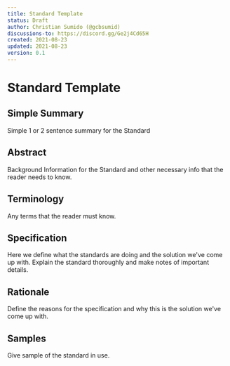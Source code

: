 ```yaml
---
title: Standard Template
status: Draft
author: Christian Sumido (@gcbsumid)
discussions-to: https://discord.gg/Ge2j4Cd65H
created: 2021-08-23
updated: 2021-08-23
version: 0.1
---
```


# Standard Template

## Simple Summary

Simple 1 or 2 sentence summary for the Standard

## Abstract

Background Information for the Standard and other necessary info that the reader needs to know.

## Terminology 

Any terms that the reader must know.

## Specification 

Here we define what the standards are doing and the solution we've come up with. Explain the 
standard thoroughly and make notes of important details.

## Rationale

Define the reasons for the specification and why this is the solution we've come up with.

## Samples

Give sample of the standard in use.
